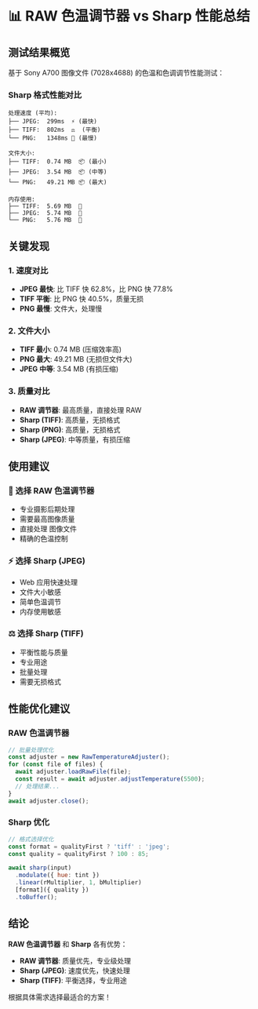 # 📊 RAW 色温调节器 vs Sharp 性能总结

## 测试结果概览

基于 Sony A700 图像文件 (7028x4688) 的色温和色调调节性能测试：

### Sharp 格式性能对比

```
处理速度 (平均):
├── JPEG:  299ms  ⚡ (最快)
├── TIFF:  802ms  ⚖️  (平衡)
└── PNG:   1348ms 🐌 (最慢)

文件大小:
├── TIFF:  0.74 MB  📦 (最小)
├── JPEG:  3.54 MB  📦 (中等)
└── PNG:   49.21 MB 📦 (最大)

内存使用:
├── TIFF:  5.69 MB  💾
├── JPEG:  5.74 MB  💾
└── PNG:   5.76 MB  💾
```

## 关键发现

### 1. 速度对比
- **JPEG 最快**: 比 TIFF 快 62.8%，比 PNG 快 77.8%
- **TIFF 平衡**: 比 PNG 快 40.5%，质量无损
- **PNG 最慢**: 文件大，处理慢

### 2. 文件大小
- **TIFF 最小**: 0.74 MB (压缩效率高)
- **PNG 最大**: 49.21 MB (无损但文件大)
- **JPEG 中等**: 3.54 MB (有损压缩)

### 3. 质量对比
- **RAW 调节器**: 最高质量，直接处理 RAW
- **Sharp (TIFF)**: 高质量，无损格式
- **Sharp (PNG)**: 高质量，无损格式
- **Sharp (JPEG)**: 中等质量，有损压缩

## 使用建议

### 🎯 选择 RAW 色温调节器
- 专业摄影后期处理
- 需要最高图像质量
- 直接处理 图像文件
- 精确的色温控制

### ⚡ 选择 Sharp (JPEG)
- Web 应用快速处理
- 文件大小敏感
- 简单色温调节
- 内存使用敏感

### ⚖️ 选择 Sharp (TIFF)
- 平衡性能与质量
- 专业用途
- 批量处理
- 需要无损格式

## 性能优化建议

### RAW 色温调节器
```javascript
// 批量处理优化
const adjuster = new RawTemperatureAdjuster();
for (const file of files) {
  await adjuster.loadRawFile(file);
  const result = await adjuster.adjustTemperature(5500);
  // 处理结果...
}
await adjuster.close();
```

### Sharp 优化
```javascript
// 格式选择优化
const format = qualityFirst ? 'tiff' : 'jpeg';
const quality = qualityFirst ? 100 : 85;

await sharp(input)
  .modulate({ hue: tint })
  .linear(rMultiplier, 1, bMultiplier)
  [format]({ quality })
  .toBuffer();
```

## 结论

**RAW 色温调节器** 和 **Sharp** 各有优势：

- **RAW 调节器**: 质量优先，专业级处理
- **Sharp (JPEG)**: 速度优先，快速处理
- **Sharp (TIFF)**: 平衡选择，专业用途

根据具体需求选择最适合的方案！
